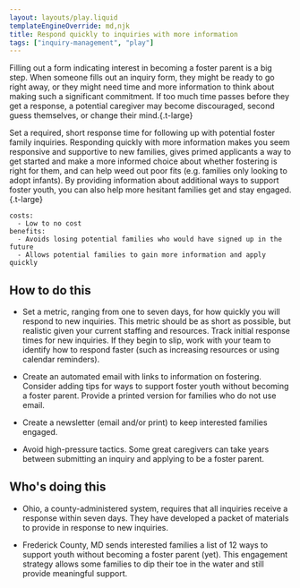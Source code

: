 ```yaml
---
layout: layouts/play.liquid
templateEngineOverride: md,njk
title: Respond quickly to inquiries with more information
tags: ["inquiry-management", "play"]
---
```


Filling out a form indicating interest in becoming a foster parent is a big step. When someone fills out an inquiry form, they might be ready to go right away, or they might need time and more information to think about making such a significant commitment. If too much time passes before they get a response, a potential caregiver may become discouraged, second guess themselves, or change their mind.{.t-large}

Set a required, short response time for following up with potential foster family inquiries. Responding quickly with more information makes you seem responsive and supportive to new families, gives primed applicants a way to get started and make a more informed choice about whether fostering is right for them, and can help weed out poor fits (e.g. families only looking to adopt infants). By providing information about additional ways to support foster youth, you can also help more hesitant families get and stay engaged.{.t-large}

    costs:
      - Low to no cost
    benefits:
      - Avoids losing potential families who would have signed up in the future
      - Allows potential families to gain more information and apply quickly

## How to do this

* Set a metric, ranging from one to seven days, for how quickly you will respond to new inquiries. This metric should be as short as possible, but realistic given your current staffing and resources. Track initial response times for new inquiries. If they begin to slip, work with your team to identify how to respond faster (such as increasing resources or using calendar reminders).

* Create an automated email with links to information on fostering. Consider adding tips for ways to support foster youth without becoming a foster parent. Provide a printed version for families who do not use email.

* Create a newsletter (email and/or print) to keep interested families engaged.

* Avoid high-pressure tactics. Some great caregivers can take years between submitting an inquiry and applying to be a foster parent.

## Who's doing this

* Ohio, a county-administered system, requires that all inquiries receive a response within seven days. They have developed a packet of materials to provide in response to new inquiries.

* Frederick County, MD sends interested families a list of 12 ways to support youth without becoming a foster parent (yet). This engagement strategy allows some families to dip their toe in the water and still provide meaningful support.